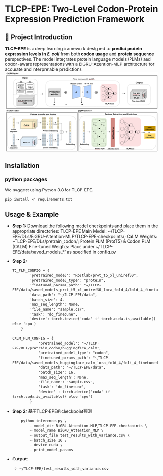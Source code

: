 # TLCP-EPE: Two-Level Codon-Protein Expression Prediction Framework

## 🧬 Project Introduction

**TLCP-EPE** is a deep learning framework designed to **predict protein expression levels in *E. coli*** from both **codon usage** and **protein sequence** perspectives. The model integrates protein language models (PLMs) and codon-aware representations with a BiGRU-Attention-MLP architecture for accurate and interpretable predictions.  
![TLCP-EPE](https://github.com/ArtBioDesign/TLCP-EPE/blob/main/image/TLCP-EPE.PNG) 

## Installation
### python packages
We suggest using Python 3.8 for TLCP-EPE.

```shell
pip install -r requirements.txt

```

## Usage & Example

- **Step 1:** 
    Download the following model checkpoints and place them in the appropriate directories:
    TLCP-EPE Main Model: 
        ~/TLCP-EPE/DLs/BiGRU-Attention-MLP/TLCP-EPE-checkpoints/;
    CaLM Weights:
        ~TLCP-EPE/DLs/pretrain_codon/;
    Protein PLM (ProtT5) & Codon PLM (CALM) Fine-tuned Weights:
        Place under ~/TLCP-EPE/data/saved_models_*/ as specified in config.py
- **Step 2:** 
    ```shell
    T5_PLM_CONFIG = {
            'pretrained_model': "Rostlab/prot_t5_xl_uniref50",
            'pretrained_model_type': "protein",
            'finetuned_params_path': "~/TLCP-EPE/data/saved_models_prot_t5_xl_uniref50_lora_fold_4/fold_4_finetuned_params.pth",
            'data_path': "~/TLCP-EPE/data",
            'batch_size': 4, 
            'max_seq_length': None,
            'file_name': "sample.csv",
            'task': "do_finetune",
            'device': torch.device('cuda' if torch.cuda.is_available() else 'cpu')   
        }

    CALM_PLM_CONFIG = {
                'pretrained_model': "~/TLCP-EPE/DLs/pretrain_codon/huggingface_calm",
                'pretrained_model_type': "codon",
                'finetuned_params_path': "~/TLCP-EPE/data/saved_models_huggingface_calm_lora_fold_4/fold_4_finetuned_params.pth",
                'data_path': "~/TLCP-EPE/data",
                'batch_size': 16, 
                'max_seq_length': None,
                'file_name': 'sample.csv',
                'task': 'do_finetune',
                'device' : torch.device('cuda' if torch.cuda.is_available() else 'cpu')     
            }
    ```

- **Step 2:** 基于TLCP-EPE的checkpoint预测
    ```shell
        python inference.py \
            --model_dir BiGRU-Attention-MLP/TLCP-EPE-checkpoints \
            --model_name BiGRU_Attention_MLP \
            --output_file test_results_with_variance.csv \
            --batch_size 16 \
            --device cuda \
            --print_model_params    
    ```
- **Output:**
    - `~/TLCP-EPE/test_results_with_variance.csv` 

